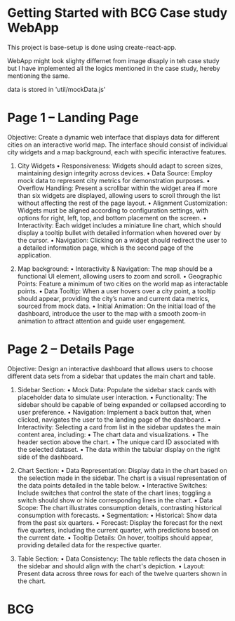 # Getting Started with BCG Case study WebApp

This project is base-setup is done using create-react-app.

WebApp might look slighty differnet from image disaply in teh case study but I have implemented all the logics mentioned in the case study, hereby mentioning the same.

data is stored in 'util/mockData.js'

# Page 1 – Landing Page
Objective: Create a dynamic web interface that displays data for different cities on an interactive world map. The interface should consist of individual city widgets and a map background, each with specific interactive features.

1. City Widgets
• Responsiveness: Widgets should adapt to screen sizes, maintaining design integrity across devices.
• Data Source: Employ mock data to represent city metrics for demonstration purposes.
• Overflow Handling: Present a scrollbar within the widget area if more than six widgets are displayed, allowing
users to scroll through the list without affecting the rest of the page layout.
• Alignment Customization: Widgets must be aligned according to configuration settings, with options for right,
left, top, and bottom placement on the screen.
• Interactivity: Each widget includes a miniature line chart, which should display a tooltip bullet
with detailed information when hovered over by the cursor.
• Navigation: Clicking on a widget should redirect the user to a detailed information page, which is the second page
of the application.

2. Map background:
• Interactivity & Navigation: The map should be a functional UI element, allowing users to zoom and
scroll.
• Geographic Points: Feature a minimum of two cities on the world map as interactable points.
• Data Tooltip: When a user hovers over a city point, a tooltip should appear, providing the city’s name and current data metrics, sourced from mock data.
• Initial Animation: On the initial load of the dashboard, introduce the user to the map with a smooth zoom-in animation to attract attention and guide user engagement.




#  Page 2 – Details Page

Objective: Design an interactive dashboard that allows users to choose different data sets from a sidebar that updates the main chart and table.

1. Sidebar Section:
• Mock Data: Populate the sidebar stack cards with placeholder data to simulate user interaction.
• Functionality: The sidebar should be capable of being expanded or collapsed according to user preference.
• Navigation: Implement a back button that, when clicked, navigates the user to the landing page of the
dashboard.
• Interactivity: Selecting a card from list in the sidebar updates the main content area, including:
• The chart data and visualizations.
• The header section above the chart.
• The unique card ID associated with the selected dataset.
• The data within the tabular display on the right side of the dashboard.

2. Chart Section:
• Data Representation: Display data in the chart based on the selection made in the sidebar. The chart is a visual
representation of the data points detailed in the table below.
• Interactive Switches: Include switches that control the state of the chart lines; toggling a switch should show or
hide corresponding lines in the chart.
• Data Scope: The chart illustrates consumption details, contrasting historical consumption with forecasts.
• Segmentation:
• Historical: Show data from the past six quarters.
• Forecast: Display the forecast for the next five quarters, including the current quarter, with predictions based
on the current date.
• Tooltip Details: On hover, tooltips should appear, providing detailed data for the respective quarter.

3. Table Section:
• Data Consistency: The table reflects the data chosen in the sidebar and should align with the chart's depiction.
• Layout: Present data across three rows for each of the twelve quarters shown in the chart.


# BCG
